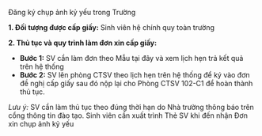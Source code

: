 Đăng ký chụp ảnh kỷ yếu trong Trường

**1.  Đối tượng được cấp giấy:**
Sinh viên hệ chính quy toàn trường

**2. Thủ tục và quy trình làm đơn xin cấp giấy:**
- **Bước 1:** SV cần làm đơn theo Mẫu tại đây và xem lịch hẹn trả kết quả trên hệ thống
- **Bước 2:** SV lên phòng CTSV theo lịch hẹn trên hệ thống để ký vào đơn đề nghị cấp giấy sau đó nộp lại cho Phòng CTSV 102-C1 để hoàn thành thủ tục.

_Lưu ý:_
SV cần làm thủ tục theo đúng thời hạn do Nhà trường thông báo trên cổng thông tin đào tạo.
Sinh viên cần xuất trình Thẻ SV khi đến nhận Đơn xin chụp ảnh kỷ yếu